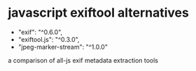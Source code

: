 # javascript exiftool alternatives
- "exif": "^0.6.0",
- "exiftool.js": "^0.3.0",
- "jpeg-marker-stream": "^1.0.0"

a comparison of all-js exif metadata extraction tools
